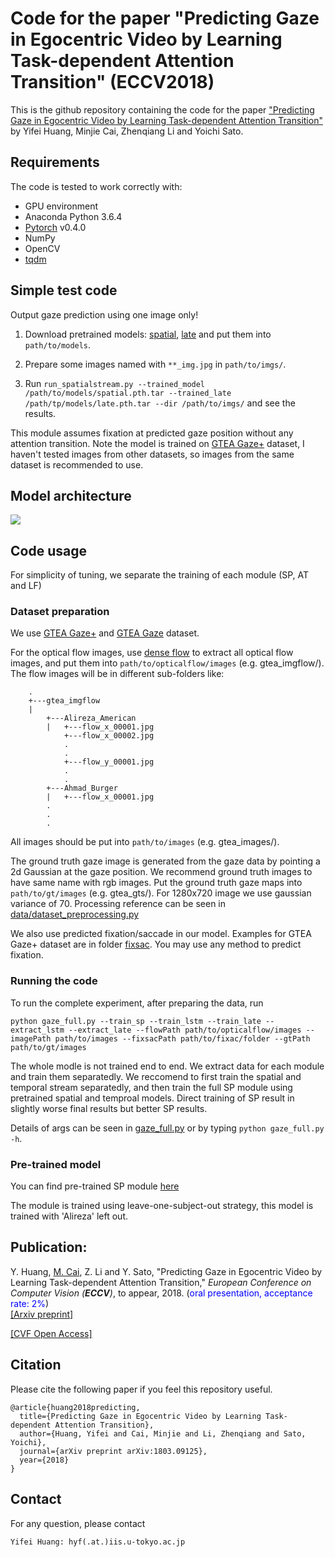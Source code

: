 # Code for the paper "Predicting Gaze in Egocentric Video by Learning Task-dependent Attention Transition" (ECCV2018)

This is the github repository containing the code for the paper ["Predicting Gaze in Egocentric Video by Learning Task-dependent Attention Transition"](https://arxiv.org/pdf/1803.09125) by Yifei Huang, Minjie Cai, Zhenqiang Li and Yoichi Sato.

## Requirements
The code is tested to work correctly with:

- GPU environment
- Anaconda Python 3.6.4
- [Pytorch](https://pytorch.org/) v0.4.0
- NumPy
- OpenCV
- [tqdm](https://github.com/tqdm/tqdm)


## Simple test code
Output gaze prediction using one image only!

1. Download pretrained models: [spatial](https://drive.google.com/open?id=1lK8rg2987B2njtfSuuUlAlb7TqQh3Mzd), [late](https://drive.google.com/open?id=1H4TEv0Xhr3o0X0P-E4F-gY1YQaxR9bV2) and put them into ``path/to/models``.

2. Prepare some images named with ``**_img.jpg`` in ``path/to/imgs/``.

3. Run ``run_spatialstream.py --trained_model /path/to/models/spatial.pth.tar --trained_late /path/tp/models/late.pth.tar --dir /path/to/imgs/`` and see the results.

This module assumes fixation at predicted gaze position without any attention transition. Note the model is trained on [GTEA Gaze+](http://ai.stanford.edu/~alireza/GTEA_Gaze_Website/GTEA_Gaze+.html) dataset, I haven't tested images from other datasets, so images from the same dataset is recommended to use.

## Model architecture
<img src="https://hyf015.github.io/static/img/ECCV2018_architecture.jpg">

## Code usage
For simplicity of tuning, we separate the training of each module (SP, AT and LF)
### Dataset preparation
We use [GTEA Gaze+](http://www.cbi.gatech.edu/fpv/) and [GTEA Gaze](http://www.cbi.gatech.edu/fpv/) dataset.

For the optical flow images, use [dense flow](https://github.com/yjxiong/dense_flow) to extract all optical flow images, and put them into `path/to/opticalflow/images` (e.g. gtea_imgflow/). The flow images will be in different sub-folders like:
```
    .
    +---gtea_imgflow
    |
        +---Alireza_American
        |   +---flow_x_00001.jpg
            +---flow_x_00002.jpg
            .
            .
            +---flow_y_00001.jpg
            .
            .
        +---Ahmad_Burger
        |   +---flow_x_00001.jpg
        .
        .
        .
```

All images should be put into `path/to/images` (e.g. gtea_images/).

The ground truth gaze image is generated from the gaze data by pointing a 2d Gaussian at the gaze position. We recommend ground truth images to have same name with rgb images. Put the ground truth gaze maps into `path/to/gt/images` (e.g. gtea_gts/). For 1280x720 image we use gaussian variance of 70. Processing reference can be seen in [data/dataset_preprocessing.py](data/dataset_preprocessing.py)

We also use predicted fixation/saccade in our model. Examples for GTEA Gaze+ dataset are in folder [fixsac](fixsac/). You may use any method to predict fixation.

### Running the code
To run the complete experiment, after preparing the data, run
```
python gaze_full.py --train_sp --train_lstm --train_late --extract_lstm --extract_late --flowPath path/to/opticalflow/images --imagePath path/to/images --fixsacPath path/to/fixac/folder --gtPath path/to/gt/images
```
The whole modle is not trained end to end. We extract data for each module and train them separatedly. We reccomend to first train the spatial and temporal stream separatedly, and then train the full SP module using pretrained spatial and temproal models. Direct training of SP result in slightly worse final results but better SP results.

Details of args can be seen in [gaze_full.py](gaze_full.py) or by typing ``python gaze_full.py -h``.

### Pre-trained model
You can find pre-trained SP module [here](https://drive.google.com/open?id=14-HTsPIN0s7NHdypY_EnxkJszl8x823o)

The module is trained using leave-one-subject-out strategy, this model is trained with 'Alireza' left out.

## Publication:
Y. Huang, <u>M. Cai</u>, Z. Li and Y. Sato, &quot;Predicting Gaze in Egocentric Video by Learning Task-dependent Attention Transition,&quot; <i>European Conference on Computer Vision (**ECCV**)</i>, to appear, 2018. (<font color="blue">oral presentation, acceptance rate: 2%</font>)  
[[Arxiv preprint]](https://arxiv.org/pdf/1803.09125)

[[CVF Open Access]](http://openaccess.thecvf.com/content_ECCV_2018/papers/Huang_Predicting_Gaze_in_ECCV_2018_paper.pdf)

## Citation
Please cite the following paper if you feel this repository useful.
```
@article{huang2018predicting,
  title={Predicting Gaze in Egocentric Video by Learning Task-dependent Attention Transition},
  author={Huang, Yifei and Cai, Minjie and Li, Zhenqiang and Sato, Yoichi},
  journal={arXiv preprint arXiv:1803.09125},
  year={2018}
}
```

## Contact
For any question, please contact
```
Yifei Huang: hyf(.at.)iis.u-tokyo.ac.jp
```
